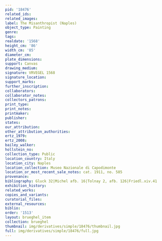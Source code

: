 ```yaml
---
pid: '18476'
related_ids: 
related_images: 
label: The Misanthropist (Naples)
object_type: Painting
genre: 
tags: 
realdate: '1568'
height_cm: '86'
width_cm: '85'
diameter_cm: 
plate_dimensions: 
support: Canvas
drawing_medium: 
signature: VRVEGEL 1568
signature_location: 
support_marks: 
further_inscription: 
collaborators: 
collaborator_notes: 
collectors_patrons: 
print_type: 
print_notes: 
printmaker: 
publisher: 
states: 
our_attribution: 
other_attribution_authorities: 
ertz_1979: 
ertz_2008: 
bailey_walker: 
hollstein_no: 
collection_type: Public
location_country: Italy
location_city: Naples
location_collection: Museo Nazionale di Capodimonte
location_or_most_recent_sale_notes: cat. 1911, no. 585
provenance: 
bibliography: Gluck 32|Michel afb. 16|Tolnay 2, afb. 126|Friedl.xiv.41.
exhibition_history: 
related_works: 
copies_and_variants: 
curatorial_files: 
external_resources: 
biblio: 
order: '1513'
layout: brueghel_item
collection: brueghel
thumbnail: img/derivatives/simple/18476/thumbnail.jpg
full: img/derivatives/simple/18476/full.jpg
---
```

